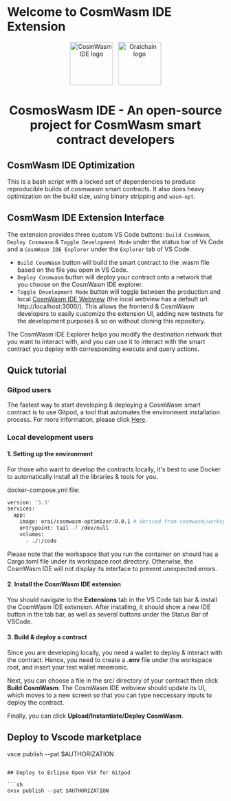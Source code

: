 # Welcome to CosmWasm IDE Extension

<p align="center">
  <a target="_blank" rel="noopener noreferrer"><img width="100" src="https://raw.githubusercontent.com/oraichain/vscode-cosmwasm/docs/contributing/public/cosmos-ide.png" alt="CosmWasm IDE logo"></a> &nbsp
  <a href="https://orai.io" target="_blank" rel="noopener noreferrer"><img width="100" src="https://raw.githubusercontent.com/oraichain/vscode-cosmwasm/docs/contributing/public/logo-128.png" alt="Oraichain logo"></a>
</p>

<h1 align="center">
    CosmosWasm IDE - An open-source project for CosmWasm smart contract developers  
</h1>

## CosmWasm IDE Optimization

This is a bash script with a locked set of dependencies to produce
reproducible builds of cosmwasm smart contracts. It also does heavy
optimization on the build size, using binary stripping and `wasm-opt`.

## CosmWasm IDE Extension Interface

The extension provides three custom VS Code buttons: ```Build CosmWasm```,  ```Deploy Cosmwasm``` & ```Toggle Development Mode``` under the status bar of Vs Code and a ```CosmWasm IDE Explorer``` under the ```Explorer``` tab of VS Code. 

- ```Build CosmWasm``` button will build the smart contract to the .wasm file based on the file you open in VS Code.
- ```Deploy Cosmwasm``` button will deploy your contract onto a network that you choose on the CosmWasm IDE explorer.
- ```Toggle Development Mode``` button will toggle between the production and local [CosmWasm IDE Webview](https://github.com/oraichain/cw-ide-webview.git) (the local webview has a default url: http://localhost:3000/). This allows the frontend & CosmWasm developers to easily customize the extension UI, adding new testnets for the development purposes & so on without cloning this repository.

The CosmWasm IDE Explorer helps you modify the destination network that you want to interact with, and you can use it to interact with the smart contract you deploy with corresponding execute and query actions.

## Quick tutorial

### Gitpod users

The fastest way to start developing & deploying a CosmWasm smart contract is to use Gitpod, a tool that automates the environment installation process. For more information, please click [Here](https://github.com/oraichain/cosmwasm-gitpod/blob/master/README.md).

### Local development users

#### 1. Setting up the environment

For those who want to develop the contracts locally, it's best to use Docker to automatically install all the libraries & tools for you.

docker-compose.yml file:

```bash
version: '3.3'
services:
  app:
    image: orai/cosmwasm-optimizer:0.0.1 # derived from cosmwasm/workspace-optimizer:0.12.6. Source: https://github.com/CosmWasm/rust-optimizer
    entrypoint: tail -f /dev/null
    volumes:
      - ./:/code
```

Please note that the workspace that you run the container on should has a Cargo.toml file under its workspace root directory. Otherwise, the CosmWasm IDE will not display its interface to prevent unexpected errors.

#### 2. Install the CosmWasm IDE extension

You should navigate to the **Extensions** tab in the VS Code tab bar & install the CosmWasm IDE extension. After installing, it should show a new IDE button in the tab bar, as well as several buttons under the Status Bar of VSCode.

#### 3. Build & deploy a contract

Since you are developing locally, you need a wallet to deploy & interact with the contract. Hence, you need to create a **.env** file under the workspace root, and insert your test wallet mnemonic. 

Next, you can choose a file in the src/ directory of your contract then click **Build CosmWasm**. The CosmWasm IDE webview should update its UI, which moves to a new screen so that you can type neccessary inputs to deploy the contract.

Finally, you can click **Upload/Instantiate/Deploy CosmWasm**.

## Deploy to Vscode marketplace

vsce publish --pat $AUTHORIZATION
```

## Deploy to Eclipse Open VSX for Gitpod

```sh
ovsx publish --pat $AUTHORIZATION
```